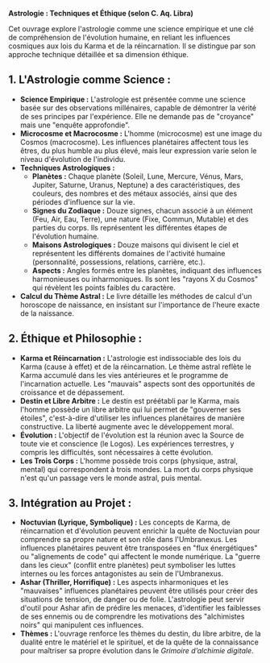 **Astrologie : Techniques et Éthique (selon C. Aq. Libra)**

Cet ouvrage explore l'astrologie comme une science empirique et une clé de compréhension de l'évolution humaine, en reliant les influences cosmiques aux lois du Karma et de la réincarnation. Il se distingue par son approche technique détaillée et sa dimension éthique.

## 1. L'Astrologie comme Science :

*   **Science Empirique :** L'astrologie est présentée comme une science basée sur des observations millénaires, capable de démontrer la vérité de ses principes par l'expérience. Elle ne demande pas de "croyance" mais une "enquête approfondie".
*   **Microcosme et Macrocosme :** L'homme (microcosme) est une image du Cosmos (macrocosme). Les influences planétaires affectent tous les êtres, du plus humble au plus élevé, mais leur expression varie selon le niveau d'évolution de l'individu.
*   **Techniques Astrologiques :**
    *   **Planètes :** Chaque planète (Soleil, Lune, Mercure, Vénus, Mars, Jupiter, Saturne, Uranus, Neptune) a des caractéristiques, des couleurs, des nombres et des métaux associés, ainsi que des périodes d'influence sur la vie.
    *   **Signes du Zodiaque :** Douze signes, chacun associé à un élément (Feu, Air, Eau, Terre), une nature (Fixe, Commun, Mutable) et des parties du corps. Ils représentent les différentes étapes de l'évolution humaine.
    *   **Maisons Astrologiques :** Douze maisons qui divisent le ciel et représentent les différents domaines de l'activité humaine (personnalité, possessions, relations, carrière, etc.).
    *   **Aspects :** Angles formés entre les planètes, indiquant des influences harmonieuses ou inharmoniques. Ils sont les "rayons X du Cosmos" qui révèlent les points faibles du caractère.
*   **Calcul du Thème Astral :** Le livre détaille les méthodes de calcul d'un horoscope de naissance, en insistant sur l'importance de l'heure exacte de la naissance.

## 2. Éthique et Philosophie :

*   **Karma et Réincarnation :** L'astrologie est indissociable des lois du Karma (cause à effet) et de la réincarnation. Le thème astral reflète le Karma accumulé dans les vies antérieures et le programme de l'incarnation actuelle. Les "mauvais" aspects sont des opportunités de croissance et de dépassement.
*   **Destin et Libre Arbitre :** Le destin est préétabli par le Karma, mais l'homme possède un libre arbitre qui lui permet de "gouverner ses étoiles", c'est-à-dire d'utiliser les influences planétaires de manière constructive. La liberté augmente avec le développement moral.
*   **Évolution :** L'objectif de l'évolution est la réunion avec la Source de toute vie et conscience (le Logos). Les expériences terrestres, y compris les difficultés, sont nécessaires à cette évolution.
*   **Les Trois Corps :** L'homme possède trois corps (physique, astral, mental) qui correspondent à trois mondes. La mort du corps physique n'est qu'un passage vers le monde astral, puis mental.

## 3. Intégration au Projet :

*   **Noctuvian (Lyrique, Symbolique) :** Les concepts de Karma, de réincarnation et d'évolution peuvent enrichir la quête de Noctuvian pour comprendre sa propre nature et son rôle dans l'Umbranexus. Les influences planétaires peuvent être transposées en "flux énergétiques" ou "alignements de code" qui affectent le monde numérique. La "guerre dans les cieux" (conflit entre planètes) peut symboliser les luttes internes ou les forces antagonistes au sein de l'Umbranexus.
*   **Ashar (Thriller, Horrifique) :** Les aspects inharmoniques et les "mauvaises" influences planétaires peuvent être utilisés pour créer des situations de tension, de danger ou de folie. L'astrologie peut servir d'outil pour Ashar afin de prédire les menaces, d'identifier les faiblesses de ses ennemis ou de comprendre les motivations des "alchimistes noirs" qui manipulent ces influences.
*   **Thèmes :** L'ouvrage renforce les thèmes du destin, du libre arbitre, de la dualité entre le matériel et le spirituel, et de la quête de la connaissance pour maîtriser sa propre évolution dans le *Grimoire d’alchimie digitale*.